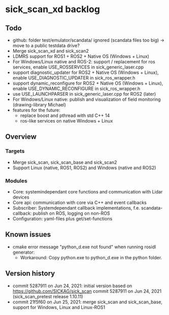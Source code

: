 # sick_scan_xd backlog

## Todo

* github: folder test/emulator/scandata/ ignored (scandata files too big) -> move to a public testdata drive?
* Merge sick_scan_xd and sick_scan2
* LDMRS support for ROS1 + ROS2 + Native OS (Windows + Linux)
* For Windows/Linux native and ROS-2: support / replacement for ros services, enable USE_ROSSERVICES in sick_generic_laser.cpp
* support diagnostic_updater for ROS2 + Native OS (Windows + Linux), enable USE_DIAGNOSTIC_UPDATER in sick_ros_wrapper.h
* support dynamic_reconfigure for ROS2 + Native OS (Windows + Linux), enable USE_DYNAMIC_RECONFIGURE in sick_ros_wrapper.h
* use USE_LAUNCHPARSER in sick_generic_laser.cpp for ROS2 (later)
* For Windows/Linux native: publish and visualization of field monitoring (drawing-library Michael)
* features for the future:
   * replace boost and pthread with std C++ 14
   * ros-like services on native Windows + Linux 

## Overview

### Targets

* Merge sick_scan, sick_scan_base and sick_scan2
* Support Linux (native, ROS1, ROS2) and Windows (native and ROS2)

### Modules

* Core: systemindependant core functions and communication with Lidar devices
* Core api: communication with core via C++ and event callbacks
* Subscriber: Systemdependant callback implementations, f.e. scandata-callback: publish on ROS, logging on non-ROS
* Configuration: yaml-files plus get/set-functions

## Known issues

* cmake error message "python_d.exe not found" when running rosidl generator: 
   * Workaround: Copy python.exe to python_d.exe in the python folder.

## Version history

* commit 5287911 on Jun 24, 2021: initial version based on https://github.com/SICKAG/sick_scan commit 5287911 on Jun 24, 2021 (sick_scan_pretest release 1.10.11)
* commit 21f5f60 on Jun 25, 2021: merge sick_scan and sick_scan_base, support for Windows, Linux and Linux-ROS1
